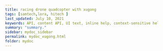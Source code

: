 ```yaml
---
title: racing drone quadcopter with xugong
tags: [samtech,lora, hitech ]
last_updated: July 10, 2021
keywords: API, content API, UI text, inline help, context-sensitive help, popovers, tooltips
summary: "summary."
sidebar: mydoc_sidebar
permalink: mydoc_xugong.html
folder: mydoc
---
```

